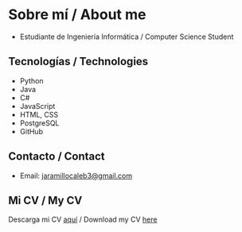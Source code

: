 # Sobre mí / About me

- Estudiante de Ingeniería Informática / Computer Science Student

## Tecnologías / Technologies
- Python  
- Java  
- C#  
- JavaScript  
- HTML, CSS  
- PostgreSQL  
- GitHub  

## Contacto / Contact
- Email: jaramillocaleb3@gmail.com

## Mi CV / My CV
Descarga mi CV [aquí](https://github.com/user-attachments/files/22353367/CV.Espanol.pdf) / Download my CV [here](https://github.com/user-attachments/files/22353366/CV.English.pdf)
